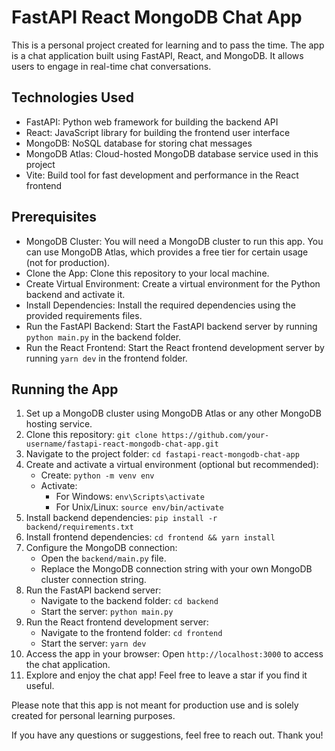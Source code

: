 # FastAPI React MongoDB Chat App

This is a personal project created for learning and to pass the time. The app is a chat application built using FastAPI, React, and MongoDB. It allows users to engage in real-time chat conversations.

## Technologies Used
- FastAPI: Python web framework for building the backend API
- React: JavaScript library for building the frontend user interface
- MongoDB: NoSQL database for storing chat messages
- MongoDB Atlas: Cloud-hosted MongoDB database service used in this project
- Vite: Build tool for fast development and performance in the React frontend

## Prerequisites
- MongoDB Cluster: You will need a MongoDB cluster to run this app. You can use MongoDB Atlas, which provides a free tier for certain usage (not for production).
- Clone the App: Clone this repository to your local machine.
- Create Virtual Environment: Create a virtual environment for the Python backend and activate it.
- Install Dependencies: Install the required dependencies using the provided requirements files.
- Run the FastAPI Backend: Start the FastAPI backend server by running `python main.py` in the backend folder.
- Run the React Frontend: Start the React frontend development server by running `yarn dev` in the frontend folder.

## Running the App
1. Set up a MongoDB cluster using MongoDB Atlas or any other MongoDB hosting service.
2. Clone this repository: `git clone https://github.com/your-username/fastapi-react-mongodb-chat-app.git`
3. Navigate to the project folder: `cd fastapi-react-mongodb-chat-app`
4. Create and activate a virtual environment (optional but recommended):
   - Create: `python -m venv env`
   - Activate:
     - For Windows: `env\Scripts\activate`
     - For Unix/Linux: `source env/bin/activate`
5. Install backend dependencies: `pip install -r backend/requirements.txt`
6. Install frontend dependencies: `cd frontend && yarn install`
7. Configure the MongoDB connection:
   - Open the `backend/main.py` file.
   - Replace the MongoDB connection string with your own MongoDB cluster connection string.
8. Run the FastAPI backend server:
   - Navigate to the backend folder: `cd backend`
   - Start the server: `python main.py`
9. Run the React frontend development server:
   - Navigate to the frontend folder: `cd frontend`
   - Start the server: `yarn dev`
10. Access the app in your browser: Open `http://localhost:3000` to access the chat application.
11. Explore and enjoy the chat app! Feel free to leave a star if you find it useful.

Please note that this app is not meant for production use and is solely created for personal learning purposes.

If you have any questions or suggestions, feel free to reach out. Thank you!
